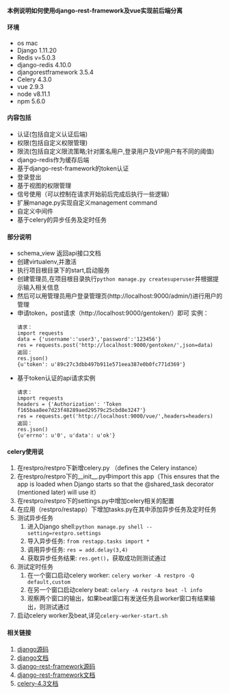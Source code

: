 #### 本例说明如何使用django-rest-framework及vue实现前后端分离
#### 环境
* os mac
* Django 1.11.20
* Redis v=5.0.3
* django-redis 4.10.0
* djangorestframework 3.5.4
* Celery 4.3.0
* vue 2.9.3
* node v8.11.1
* npm 5.6.0
#### 内容包括
* 认证(包括自定义认证后端)
* 权限(包括自定义权限管理)
* 限流(包括自定义限流策略;针对匿名用户,登录用户及VIP用户有不同的阈值)
* django-redis作为缓存后端
* 基于django-rest-framework的token认证
* 登录登出
* 基于视图的权限管理
* 信号使用（可以控制在请求开始前后完成后执行一些逻辑）
* 扩展manage.py实现自定义management command
* 自定义中间件
* 基于celery的异步任务及定时任务
#### 部分说明
* schema_view 返回api接口文档
* 创建virtualenv,并激活
* 执行项目根目录下的start,启动服务
* 创建管理员,在项目根目录执行`python manage.py createsuperuser`并根据提示输入相关信息
* 然后可以用管理员用户登录管理页(http://localhost:9000/admin/)进行用户的管理
* 申请token，post请求（http://localhost:9000/gentoken/）即可
    实例：
    ```
    请求：
    import requests
    data = {'username':'user3','password':'123456'}
    res = requests.post('http://localhost:9000/gentoken/',json=data)
    返回：
    res.json()
    {u'token': u'89c27c3dbb497b911e571eea387e0b0fc771d369'}
    ```
* 基于token认证的api请求实例
    ```
    请求：
    import requests
    headers = {'Authorization': 'Token f165baa8ee7d23f48289aed29579c25cbd8e3247'}
    res = requests.get('http://localhost:9000/vue/',headers=headers)
    返回：
    res.json()
    {u'errno': u'0', u'data': u'ok'}
    ```
#### celery使用说
1. 在restpro/restpro下新增celery.py （defines the Celery instance）
2. 在restpro/restpro下的__init__.py中import this app（This ensures that the app is loaded when Django starts so that the @shared_task decorator (mentioned later) will use it）
3. 在restpro/restpro下的settings.py中增加celery相关的配置
4. 在应用（restpro/restapp）下增加tasks.py在其中添加异步任务及定时任务
5. 测试异步任务
    1. 进入Django shell:`python manage.py shell --setting=restpro.settings`
    2. 导入异步任务: `from restapp.tasks import *`
    3. 调用异步任务: `res = add.delay(3,4)`
    4. 获取异步任务结果: `res.get()`，获取成功则测试通过
6. 测试定时任务
    1. 在一个窗口启动celery worker: `celery worker -A restpro -Q default,custom`
    2. 在另一个窗口启动celery beat: `celery -A restpro beat -l info`
    3. 观察两个窗口的输出，如果beat窗口有发送任务且worker窗口有结果输出，则测试通过
7. 启动celery worker及beat,详见`celery-worker-start.sh`
#### 相关链接
1. [django源码](https://github.com/django/django)
2. [django文档](https://docs.djangoproject.com/zh-hans)
3. [django-rest-framework源码](https://github.com/encode/django-rest-framework)
4. [django-rest-framework文档](https://q1mi.github.io/Django-REST-framework-documentation)
5. [celery-4.3文档](http://docs.celeryproject.org/en/latest/index.html)
